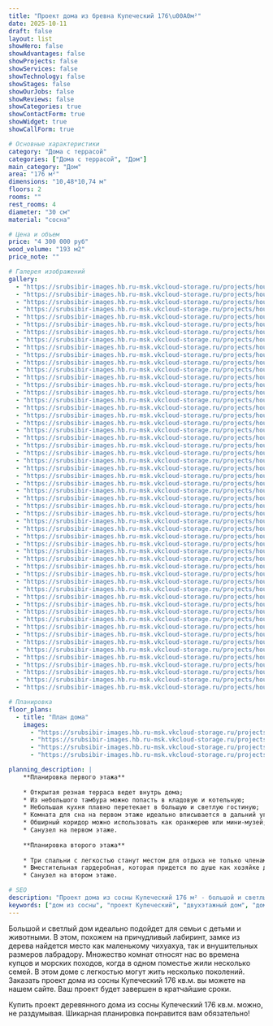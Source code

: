```yaml
---
title: "Проект дома из бревна Купеческий 176\u00A0м²"
date: 2025-10-11
draft: false
layout: list
showHero: false
showAdvantages: false
showProjects: false
showServices: false
showTechnology: false
showStages: false
showOurJobs: false
showReviews: false
showCategories: true
showContactForm: true
showWidget: true
showCallForm: true

# Основные характеристики
category: "Дома с террасой"
categories: ["Дома с террасой", "Дом"]
main_category: "Дом"
area: "176 м²"
dimensions: "10,48*10,74 м"
floors: 2
rooms: ""
rest_rooms: 4
diameter: "30 см"
material: "сосна"

# Цена и объем
price: "4 300 000 руб"
wood_volume: "193 м2"
price_note: ""

# Галерея изображений
gallery:
  - "https://srubsibir-images.hb.ru-msk.vkcloud-storage.ru/projects/houses/kupecheskii-176/kupecheskii-176-1.jpg"
  - "https://srubsibir-images.hb.ru-msk.vkcloud-storage.ru/projects/houses/kupecheskii-176/kupecheskii-176-2.jpg"
  - "https://srubsibir-images.hb.ru-msk.vkcloud-storage.ru/projects/houses/kupecheskii-176/kupecheskii-176-3.jpg"
  - "https://srubsibir-images.hb.ru-msk.vkcloud-storage.ru/projects/houses/kupecheskii-176/kupecheskii-176-4.jpg"
  - "https://srubsibir-images.hb.ru-msk.vkcloud-storage.ru/projects/houses/kupecheskii-176/kupecheskii-176-5.jpg"
  - "https://srubsibir-images.hb.ru-msk.vkcloud-storage.ru/projects/houses/kupecheskii-176/kupecheskii-176-6.jpg"
  - "https://srubsibir-images.hb.ru-msk.vkcloud-storage.ru/projects/houses/kupecheskii-176/kupecheskii-176-7.jpg"
  - "https://srubsibir-images.hb.ru-msk.vkcloud-storage.ru/projects/houses/kupecheskii-176/kupecheskii-176-8.jpg"
  - "https://srubsibir-images.hb.ru-msk.vkcloud-storage.ru/projects/houses/kupecheskii-176/kupecheskii-176-9.jpg"
  - "https://srubsibir-images.hb.ru-msk.vkcloud-storage.ru/projects/houses/kupecheskii-176/kupecheskii-176-10.jpg"
  - "https://srubsibir-images.hb.ru-msk.vkcloud-storage.ru/projects/houses/kupecheskii-176/kupecheskii-176-11.jpg"
  - "https://srubsibir-images.hb.ru-msk.vkcloud-storage.ru/projects/houses/kupecheskii-176/kupecheskii-176-12.jpg"
  - "https://srubsibir-images.hb.ru-msk.vkcloud-storage.ru/projects/houses/kupecheskii-176/kupecheskii-176-13.jpg"
  - "https://srubsibir-images.hb.ru-msk.vkcloud-storage.ru/projects/houses/kupecheskii-176/kupecheskii-176-14.jpg"
  - "https://srubsibir-images.hb.ru-msk.vkcloud-storage.ru/projects/houses/kupecheskii-176/kupecheskii-176-15.jpg"
  - "https://srubsibir-images.hb.ru-msk.vkcloud-storage.ru/projects/houses/kupecheskii-176/kupecheskii-176-16.jpg"
  - "https://srubsibir-images.hb.ru-msk.vkcloud-storage.ru/projects/houses/kupecheskii-176/kupecheskii-176-17.jpg"
  - "https://srubsibir-images.hb.ru-msk.vkcloud-storage.ru/projects/houses/kupecheskii-176/kupecheskii-176-18.jpg"
  - "https://srubsibir-images.hb.ru-msk.vkcloud-storage.ru/projects/houses/kupecheskii-176/kupecheskii-176-19.jpg"
  - "https://srubsibir-images.hb.ru-msk.vkcloud-storage.ru/projects/houses/kupecheskii-176/kupecheskii-176-20.jpg"
  - "https://srubsibir-images.hb.ru-msk.vkcloud-storage.ru/projects/houses/kupecheskii-176/kupecheskii-176-21.jpg"
  - "https://srubsibir-images.hb.ru-msk.vkcloud-storage.ru/projects/houses/kupecheskii-176/kupecheskii-176-22.jpg"
  - "https://srubsibir-images.hb.ru-msk.vkcloud-storage.ru/projects/houses/kupecheskii-176/kupecheskii-176-23.jpg"
  - "https://srubsibir-images.hb.ru-msk.vkcloud-storage.ru/projects/houses/kupecheskii-176/kupecheskii-176-24.jpg"
  - "https://srubsibir-images.hb.ru-msk.vkcloud-storage.ru/projects/houses/kupecheskii-176/kupecheskii-176-25.jpg"
  - "https://srubsibir-images.hb.ru-msk.vkcloud-storage.ru/projects/houses/kupecheskii-176/kupecheskii-176-26.jpg"
  - "https://srubsibir-images.hb.ru-msk.vkcloud-storage.ru/projects/houses/kupecheskii-176/kupecheskii-176-27.jpg"
  - "https://srubsibir-images.hb.ru-msk.vkcloud-storage.ru/projects/houses/kupecheskii-176/kupecheskii-176-28.jpg"
  - "https://srubsibir-images.hb.ru-msk.vkcloud-storage.ru/projects/houses/kupecheskii-176/kupecheskii-176-29.jpg"
  - "https://srubsibir-images.hb.ru-msk.vkcloud-storage.ru/projects/houses/kupecheskii-176/kupecheskii-176-30.jpg"
  - "https://srubsibir-images.hb.ru-msk.vkcloud-storage.ru/projects/houses/kupecheskii-176/kupecheskii-176-31.jpg"
  - "https://srubsibir-images.hb.ru-msk.vkcloud-storage.ru/projects/houses/kupecheskii-176/kupecheskii-176-32.jpg"
  - "https://srubsibir-images.hb.ru-msk.vkcloud-storage.ru/projects/houses/kupecheskii-176/kupecheskii-176-33.jpg"
  - "https://srubsibir-images.hb.ru-msk.vkcloud-storage.ru/projects/houses/kupecheskii-176/kupecheskii-176-34.jpg"
  - "https://srubsibir-images.hb.ru-msk.vkcloud-storage.ru/projects/houses/kupecheskii-176/kupecheskii-176-35.jpg"
  - "https://srubsibir-images.hb.ru-msk.vkcloud-storage.ru/projects/houses/kupecheskii-176/kupecheskii-176-36.jpg"
  - "https://srubsibir-images.hb.ru-msk.vkcloud-storage.ru/projects/houses/kupecheskii-176/kupecheskii-176-37.jpg"
  - "https://srubsibir-images.hb.ru-msk.vkcloud-storage.ru/projects/houses/kupecheskii-176/kupecheskii-176-38.jpg"
  - "https://srubsibir-images.hb.ru-msk.vkcloud-storage.ru/projects/houses/kupecheskii-176/kupecheskii-176-39.jpg"
  - "https://srubsibir-images.hb.ru-msk.vkcloud-storage.ru/projects/houses/kupecheskii-176/kupecheskii-176-40.jpg"
  - "https://srubsibir-images.hb.ru-msk.vkcloud-storage.ru/projects/houses/kupecheskii-176/kupecheskii-176-41.jpg"
  - "https://srubsibir-images.hb.ru-msk.vkcloud-storage.ru/projects/houses/kupecheskii-176/kupecheskii-176-42.jpg"
  - "https://srubsibir-images.hb.ru-msk.vkcloud-storage.ru/projects/houses/kupecheskii-176/kupecheskii-176-43.jpg"
  - "https://srubsibir-images.hb.ru-msk.vkcloud-storage.ru/projects/houses/kupecheskii-176/kupecheskii-176-44.jpg"
  - "https://srubsibir-images.hb.ru-msk.vkcloud-storage.ru/projects/houses/kupecheskii-176/kupecheskii-176-45.jpg"
  - "https://srubsibir-images.hb.ru-msk.vkcloud-storage.ru/projects/houses/kupecheskii-176/kupecheskii-176-46.jpg"
  - "https://srubsibir-images.hb.ru-msk.vkcloud-storage.ru/projects/houses/kupecheskii-176/kupecheskii-176-47.jpg"
  - "https://srubsibir-images.hb.ru-msk.vkcloud-storage.ru/projects/houses/kupecheskii-176/kupecheskii-176-48.jpg"
  - "https://srubsibir-images.hb.ru-msk.vkcloud-storage.ru/projects/houses/kupecheskii-176/kupecheskii-176-49.jpg"
  - "https://srubsibir-images.hb.ru-msk.vkcloud-storage.ru/projects/houses/kupecheskii-176/kupecheskii-176-50.jpg"
  - "https://srubsibir-images.hb.ru-msk.vkcloud-storage.ru/projects/houses/kupecheskii-176/kupecheskii-176-51.jpg"
  - "https://srubsibir-images.hb.ru-msk.vkcloud-storage.ru/projects/houses/kupecheskii-176/kupecheskii-176-52.jpg"
  - "https://srubsibir-images.hb.ru-msk.vkcloud-storage.ru/projects/houses/kupecheskii-176/kupecheskii-176-53.jpg"
  - "https://srubsibir-images.hb.ru-msk.vkcloud-storage.ru/projects/houses/kupecheskii-176/kupecheskii-176-54.jpg"

# Планировка
floor_plans:
  - title: "План дома"
    images:
      - "https://srubsibir-images.hb.ru-msk.vkcloud-storage.ru/projects/houses/kupecheskii-176/kupecheskii-176-17.jpg"
      - "https://srubsibir-images.hb.ru-msk.vkcloud-storage.ru/projects/houses/kupecheskii-176/kupecheskii-176-18.jpg"
      - "https://srubsibir-images.hb.ru-msk.vkcloud-storage.ru/projects/houses/kupecheskii-176/kupecheskii-176-19.jpg"
      - "https://srubsibir-images.hb.ru-msk.vkcloud-storage.ru/projects/houses/kupecheskii-176/kupecheskii-176-20.jpg"

planning_description: |
    **Планировка первого этажа**
    
    * Открытая резная терраса ведет внутрь дома;
    * Из небольшого тамбура можно попасть в кладовую и котельную;
    * Небольшая кухня плавно перетекает в большую и светлую гостиную;
    * Комната для сна на первом этаже идеально вписывается в дальний угол;
    * Обширный коридор можно использовать как оранжерею или мини-музей;
    * Санузел на первом этаже.
    
    **Планировка второго этажа**
    
    * Три спальни с легкостью станут местом для отдыха не только членам семьи, но и друзьям;
    * Вместительная гардеробная, которая придется по душе как хозяйке дома, так и юным модницам;
    * Санузел на втором этаже.

# SEO
description: "Проект дома из сосны Купеческий 176 м² - большой и светлый двухэтажный дом с террасой. 4 комнаты отдыха, диаметр бревна 30 см. Идеально подойдет для большой семьи."
keywords: ["дом из сосны", "проект Купеческий", "двухэтажный дом", "дом с террасой", "дом 176 м²", "деревянный дом", "дом из бревна"]
---
```


Большой и светлый дом идеально подойдет для семьи с детьми и животными. В этом, похожем на причудливый лабиринт, замке из дерева найдется место как маленькому чихуахуа, так и внушительных размеров лабрадору. Множество комнат относят нас во времена купцов и морских походов, когда в одном поместье жили несколько семей. В этом доме с легкостью могут жить несколько поколений. Заказать проект дома из сосны Купеческий 176 кв.м. вы можете на нашем сайте. Ваш проект будет завершен в кратчайшие сроки.

Купить проект деревянного дома из сосны Купеческий 176 кв.м. можно, не раздумывая. Шикарная планировка понравится вам обязательно!